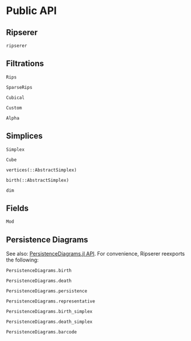 # Public API

## Ripserer

```@docs
ripserer
```

## Filtrations

```@docs
Rips
```

```@docs
SparseRips
```

```@docs
Cubical
```

```@docs
Custom
```

```@docs
Alpha
```

## Simplices

```@docs
Simplex
```

```@docs
Cube
```

```@docs
vertices(::AbstractSimplex)
```

```@docs
birth(::AbstractSimplex)
```

```@docs
dim
```

## Fields

```@docs
Mod
```

## Persistence Diagrams

See also: [PersistenceDiagrams.jl
API](https://mtsch.github.io/PersistenceDiagrams.jl/dev/api/). For convenience, Ripserer
reexports the following:

```
PersistenceDiagrams.birth
```

```
PersistenceDiagrams.death
```

```
PersistenceDiagrams.persistence
```

```
PersistenceDiagrams.representative
```

```
PersistenceDiagrams.birth_simplex
```

```
PersistenceDiagrams.death_simplex
```

```
PersistenceDiagrams.barcode
```
